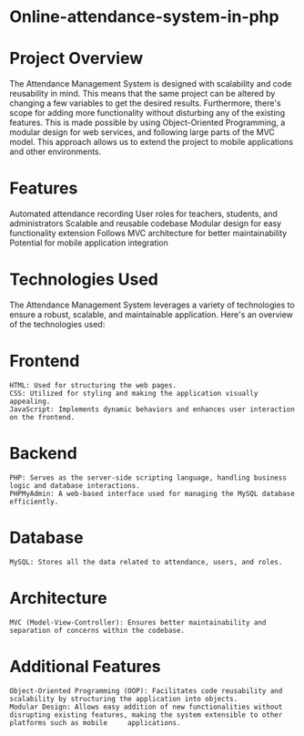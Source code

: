 # Online-attendance-system-in-php
# Project Overview
The Attendance Management System is designed with scalability and code reusability in mind. This means that the same project can be altered by changing a few variables to get the desired results. Furthermore, there's scope for adding more functionality without disturbing any of the existing features. This is made possible by using Object-Oriented Programming, a modular design for web services, and following large parts of the MVC model. This approach allows us to extend the project to mobile applications and other environments.

# Features
  Automated attendance recording
  User roles for teachers, students, and administrators
  Scalable and reusable codebase
  Modular design for easy functionality extension
  Follows MVC architecture for better maintainability
  Potential for mobile application integration

# Technologies Used
The Attendance Management System leverages a variety of technologies to ensure a robust, scalable, and maintainable application. Here's an overview of the technologies used:
 # Frontend
    HTML: Used for structuring the web pages.
    CSS: Utilized for styling and making the application visually appealing.
    JavaScript: Implements dynamic behaviors and enhances user interaction on the frontend.
 # Backend
    PHP: Serves as the server-side scripting language, handling business logic and database interactions.
    PHPMyAdmin: A web-based interface used for managing the MySQL database efficiently.
 # Database
    MySQL: Stores all the data related to attendance, users, and roles.
 # Architecture
    MVC (Model-View-Controller): Ensures better maintainability and separation of concerns within the codebase.
 # Additional Features
    Object-Oriented Programming (OOP): Facilitates code reusability and scalability by structuring the application into objects.
    Modular Design: Allows easy addition of new functionalities without disrupting existing features, making the system extensible to other platforms such as mobile     applications.





